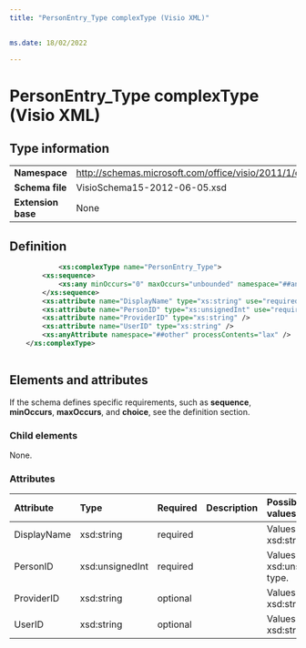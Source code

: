 ```yaml
---
title: "PersonEntry_Type complexType (Visio XML)"
 

ms.date: 18/02/2022

---
```


# PersonEntry_Type complexType (Visio XML)

## Type information

|||
|:-----|:-----|
|**Namespace** <br/> |http://schemas.microsoft.com/office/visio/2011/1/core  <br/> |
|**Schema file** <br/> |VisioSchema15-2012-06-05.xsd  <br/> |
|**Extension base** <br/> |None  <br/> |
   
## Definition

```XML
     		<xs:complexType name="PersonEntry_Type">
		<xs:sequence>
			<xs:any minOccurs="0" maxOccurs="unbounded" namespace="##any" processContents="lax" />
		</xs:sequence>
		<xs:attribute name="DisplayName" type="xs:string" use="required" />
		<xs:attribute name="PersonID" type="xs:unsignedInt" use="required" />
		<xs:attribute name="ProviderID" type="xs:string" />
		<xs:attribute name="UserID" type="xs:string" />
		<xs:anyAttribute namespace="##other" processContents="lax" />
	</xs:complexType>
      
```

## Elements and attributes

If the schema defines specific requirements, such as **sequence**, **minOccurs**, **maxOccurs**, and **choice**, see the definition section. 
  
### Child elements

None.
  
### Attributes

|**Attribute**|**Type**|**Required**|**Description**|**Possible values**|
|:-----|:-----|:-----|:-----|:-----|
|DisplayName  <br/> |xsd:string  <br/> |required  <br/> ||Values of the xsd:string type. |
|PersonID  <br/> |xsd:unsignedInt  <br/> |required  <br/> ||Values of the xsd:unsignedInt type. |
|ProviderID  <br/> |xsd:string  <br/> |optional  <br/> ||Values of the xsd:string type. |
|UserID  <br/> |xsd:string  <br/> |optional  <br/> ||Values of the xsd:string type. |
   

